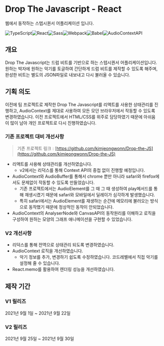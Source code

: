 # Drop The Javascript - React

웹에서 동작하는 스텝시퀀서 어플리케이션 입니다.

<div style='display: flex'>
<img alt="TypeScript" src ="https://img.shields.io/badge/TypeScript-3178C6.svg?&style=for-the-badge&logo=typescript&logoColor=white"/>
<img alt="React" src ="https://img.shields.io/badge/React-61DAFB.svg?&style=for-the-badge&logo=react&logoColor=black"/>
<img alt="Sass" src ="https://img.shields.io/badge/Sass-CC6699.svg?&style=for-the-badge&logo=sass&logoColor=white"/>
<img alt="Webpack" src ="https://img.shields.io/badge/Webpack-8DD6F9.svg?&style=for-the-badge&logo=webpack&logoColor=black"/>
<img alt="Babel" src ="https://img.shields.io/badge/Babel-F9DC3E.svg?&style=for-the-badge&logo=babel&logoColor=black"/>
<img alt="AudioContextAPI" src ="https://img.shields.io/badge/AudioContext--API-512BD4.svg?&style=for-the-badge&logo=&logoColor=white"/>
</div>

## 개요

Drop The Javascript는 드럼 비트를 기반으로 하는 스텝시퀀서 어플리케이션입니다. 원하는 박자에 원하는 악기를 토글하여 간단하게 드럼 비트를 제작할 수 있도록 해주며, 완성한 비트는 별도의 JSON파일로 내보내고 다시 불러올 수 있습니다.

## 기획 의도

이전에 팀 프로젝트로 제작한 Drop The Javascript를 리액트를 사용한 상태관리를 진행하고, AudioContext를 제대로 사용하여 모든 모던 브라우저에서 작동할 수 있도록 변경하였습니다. 이전 프로젝트에서 HTML/CSS를 위주로 담당하였기 때문에 아쉬움이 많이 남아 개인 프로젝트로 다시 진행하였습니다.

### 기존 프로젝트 대비 개선사항

> 기존 프로젝트 링크 : [https://github.com/kimjeongwonn/Drop-the-JS](https://github.com/kimjeongwonn/Drop-the-JS)

- 리액트를 사용해 상태관리를 개선하였습니다.
  - v2에서는 리덕스를 통해 Context API의 중첩 없이 진행할 예정입니다.
- AudioContext와 AudioBuffer를 통해서 chrome 뿐만 아니라 safari와 firefox에서도 문제없이 작동할 수 있도록 만들었습니다.
  - 기존 프로젝트에서는 AudioElement를 그 때 그 때 생성하여 play메서드를 통해 재생시켰기 때문에 safari와 모바일에서 딜레이가 심각하게 발생했습니다.
  - 특히 safari에서는 AudioElement를 재생하는 순간에 메모리에 불러오는 방식으로 동작했기 때문에 정상적인 동작이 안되었습니다.
- AudioContext의 AnalyserNode와 CanvasAPI의 동작원리를 이해하고 로직을 구성하여 원하는 모양의 그래프 애니메이션을 구현할 수 있었습니다.

### V2 개선사항

- 리덕스를 통해 전역으로 상태관리 되도록 변경하였습니다.
- AudioContext 로직을 개선하였습니다.
  - 악기 정보를 추가, 변경하기 쉽도록 수정하였습니다. 코드레벨에서 직접 악기를 설정해 줄 수 있습니다.
- React.memo를 활용하여 렌더링 성능을 개선하였습니다.

## 제작 기간

### V1 릴리즈

2021년 9월 1일 ~ 2021년 9월 22일

### V2 릴리즈

2021년 9월 25일 ~ 2021년 9월 30일
